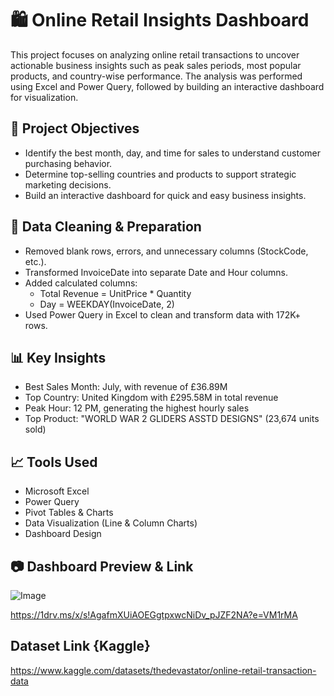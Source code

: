 # 🛍️ Online Retail Insights Dashboard

This project focuses on analyzing online retail transactions to uncover actionable business insights such as peak sales periods, most popular products, and country-wise performance. The analysis was performed using Excel and Power Query, followed by building an interactive dashboard for visualization.

## 📌 Project Objectives
- Identify the best month, day, and time for sales to understand customer purchasing behavior.
- Determine top-selling countries and products to support strategic marketing decisions.
- Build an interactive dashboard for quick and easy business insights.

## 🧹 Data Cleaning & Preparation
- Removed blank rows, errors, and unnecessary columns (StockCode, etc.).
- Transformed InvoiceDate into separate Date and Hour columns.
- Added calculated columns:
    - Total Revenue = UnitPrice * Quantity
    - Day = WEEKDAY(InvoiceDate, 2)
- Used Power Query in Excel to clean and transform data with 172K+ rows.

## 📊 Key Insights
- Best Sales Month: July, with revenue of £36.89M
- Top Country: United Kingdom with £295.58M in total revenue
- Peak Hour: 12 PM, generating the highest hourly sales
- Top Product: "WORLD WAR 2 GLIDERS ASSTD DESIGNS" (23,674 units sold)

## 📈 Tools Used
- Microsoft Excel
- Power Query
- Pivot Tables & Charts
- Data Visualization (Line & Column Charts)
- Dashboard Design

## 📷 Dashboard Preview & Link
![Image](https://github.com/user-attachments/assets/78c03765-a21a-4a5d-b2e6-ced8f3abffbe)

https://1drv.ms/x/s!AgafmXUiAOEGgtpxwcNiDv_pJZF2NA?e=VM1rMA

## Dataset Link {Kaggle}
https://www.kaggle.com/datasets/thedevastator/online-retail-transaction-data

